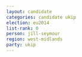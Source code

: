 ```yaml
---
layout: candidate
categories: candidate ukip
election: eu2014
list-rank: 0
person: jill-seymour
region: west-midlands
party: ukip
---
```

